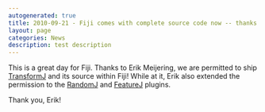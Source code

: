 ```yaml
---
autogenerated: true
title: 2010-09-21 - Fiji comes with complete source code now -- thanks to TransformJ!
layout: page
categories: News
description: test description
---
```


This is a great day for Fiji. Thanks to Erik Meijering, we are permitted to ship [TransformJ](/plugins/transformj) and its source within Fiji! While at it, Erik also extended the permission to the [RandomJ](/plugins/randomj) and [FeatureJ](/plugins/featurej) plugins.

Thank you, Erik!



